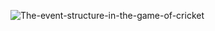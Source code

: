 ![The-event-structure-in-the-game-of-cricket](https://user-images.githubusercontent.com/94388447/143143383-07e0e17f-5e23-4f2b-b5c9-474ad9a64e75.png)

